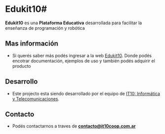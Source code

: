 # Edukit10#
**Edukit10** es una **Plataforma Educativa** desarrollada para facilitar la enseñanza de programación y robótica 

## Mas información
- Si querés saber más podés ingresar a la web [Edukit10](https://edukit.it10coop.com.ar/).
Donde podés encotrar documentación, ejemplos de uso y también podés adquirir el producto

## Desarrollo
- Este projecto esta siendo desarrollado por el equipo de [IT10: Informática y Telecomunicaciones](https://it10coop.com.ar/).

## Contacto
- Podés contactarnos a traves de **contacto@it10coop.com.ar**
